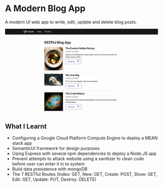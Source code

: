 # A Modern Blog App

A modern UI web app to write, edit, update and delete blog posts.

![Video of blog app](documentation/screenCap.gif)

## What I Learnt

* Configuring a Google Cloud Platform Compute Engine to deploy a MEAN stack app
*  SemanticUI framework for design purposes
* Using Express with several npm dependencies to deploy a Node.JS app
* Prevent attempts to attack website using a sanitizer to clean code before user can enter it in to system
* Build data presistence with mongoDB
* The 7 RESTful Routes (Index: GET, New: GET, Create: POST, Show: GET, Edit: GET, Update: PUT, Destroy: DELETE)

